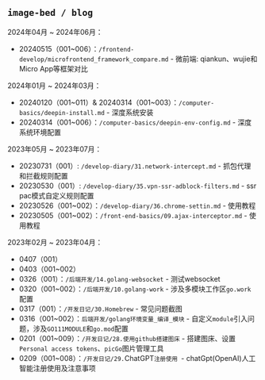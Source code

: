 <!--
 * @Author: lianpf
 * @Date: 2023-02-06 09:50:52
 * @LastEditTime: 2024-05-16 21:09:03
 * @Description: Your Description
 * @FilePath: /Blogs/Users/lianpf/gitHub/lian/image-bed/blog/README.md
-->
## `image-bed / blog`

2024年04月 ~ 2024年06月：

* 20240515（001~006）：`/frontend-develop/microfrontend_framework_compare.md` - 微前端: qiankun、wujie和Micro App等框架对比

2024年01月 ~ 2024年03月：

* 20240120（001~011）& 20240314（001~003）：`/computer-basics/deepin-install.md` - 深度系统安装
* 20240314（001~006）：`/computer-basics/deepin-env-config.md` - 深度系统环境配置

2023年05月 ~ 2023年07月：

* 20230731（001）: `/develop-diary/31.network-intercept.md` - 抓包代理和拦截规则配置
* 20230530（001）: `/develop-diary/35.vpn-ssr-adblock-filters.md` - ssr pac模式自定义规则配置
* 20230526（001~002）：`/develop-diary/36.chrome-settin.md` - 使用教程
* 20230505（001~002）：`/front-end-basics/09.ajax-interceptor.md` - 使用教程

2023年02月 ~ 2023年04月：

* 0407（001）
* 0403（001~002）
* 0326（001）：`/后端开发/14.golang-websocket` - 测试websocket
* 0320（001~002）：`/后端开发/10.golang-work` - 涉及多模块工作区`go.work`配置
* 0317（001）：`/开发日记/30.Homebrew` - 常见问题截图
* 0316（001~002）：`后端开发/golang环境变量_编译_模块` - 自定义`module`引入问题，涉及`GO111MODULE`和`go.mod`配置
* 0201（001~009）：`/开发日记/28.使用github搭建图床` - 搭建图床、设置`Personal access tokens`、`picGo`图片管理工具
* 0209（001~008）：`/开发日记/29.`ChatGPT`注册使用 `- chatGpt(OpenAI)人工智能注册使用及注意事项
